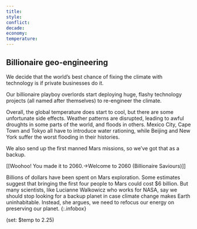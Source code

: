 ```yaml
---
title: 
style: 
conflict: 
decade: 
economy: 
temperature: 
---
```


## Billionaire geo-engineering

We decide that the world’s best chance of fixing the climate with technology is if private businesses do it.

Our billionaire playboy overlords start deploying huge, flashy technology projects (all named after themselves) to re-engineer the climate.

Overall, the global temperature does start to cool, but there are some unfortunate side effects. Weather patterns are disrupted, leading to awful droughts in some parts of the world, and floods in others. Mexico City, Cape Town and Tokyo all have to introduce water rationing, while Beijing and New York suffer the worst flooding in their histories.

We also send up the first manned Mars missions, so we’ve got that as a backup.

[[Woohoo! You made it to 2060.->Welcome to 2060 (Billionaire Saviours)]]


Billions of dollars have been spent on Mars exploration. Some estimates suggest that bringing the first four people to Mars could cost $6 billion. But many scientists, like Lucianne Walkowicz who works for NASA, say we should stop looking for a backup planet in case climate change makes Earth uninhabitable. Instead, she argues, we need to refocus our energy on preserving our planet.
{:.infobox}

(set: $temp to 2.25)
